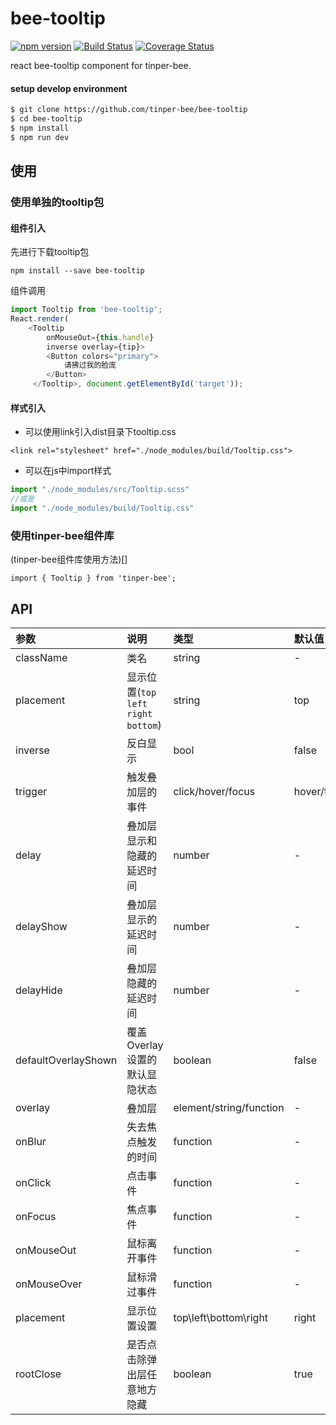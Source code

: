 # bee-tooltip
[![npm version](https://img.shields.io/npm/v/bee-tooltip.svg)](https://www.npmjs.com/package/bee-tooltip)
[![Build Status](https://img.shields.io/travis/tinper-bee/bee-tooltip/master.svg)](https://travis-ci.org/tinper-bee/bee-tooltip)
[![Coverage Status](https://coveralls.io/repos/github/tinper-bee/bee-tooltip/badge.svg?branch=master)](https://coveralls.io/github/tinper-bee/bee-tooltip?branch=master)

react bee-tooltip component for tinper-bee.

#### setup develop environment 

```sh
$ git clone https://github.com/tinper-bee/bee-tooltip
$ cd bee-tooltip
$ npm install
$ npm run dev
```


## 使用

### 使用单独的tooltip包
#### 组件引入
先进行下载tooltip包
```
npm install --save bee-tooltip
```
组件调用
```js
import Tooltip from 'bee-tooltip';
React.render(
    <Tooltip
        onMouseOut={this.handle}
        inverse overlay={tip}>
        <Button colors="primary">
            请拂过我的脸庞
        </Button>
     </Tooltip>, document.getElementById('target'));
```
#### 样式引入
- 可以使用link引入dist目录下tooltip.css
```
<link rel="stylesheet" href="./node_modules/build/Tooltip.css">
```
- 可以在js中import样式
```js
import "./node_modules/src/Tooltip.scss"
//或是
import "./node_modules/build/Tooltip.css"
```

### 使用tinper-bee组件库
(tinper-bee组件库使用方法)[]

```
import { Tooltip } from 'tinper-bee';
```


## API

|参数|说明|类型|默认值|
|:--|:---|:--|:---|
|className|类名|string|-|
|placement|显示位置(`top` `left` `right` `bottom`)|string|top|
|inverse|反白显示|bool|false|
|trigger|触发叠加层的事件|click/hover/focus|hover/focus|
|delay|叠加层显示和隐藏的延迟时间|number|-|
|delayShow|叠加层显示的延迟时间|number|-|
|delayHide|叠加层隐藏的延迟时间|number|-|
|defaultOverlayShown|覆盖Overlay设置的默认显隐状态|boolean|false|
|overlay|叠加层|element/string/function|-|
|onBlur|失去焦点触发的时间|function|-|
|onClick|点击事件|function|-|
|onFocus|焦点事件|function|-|
|onMouseOut|鼠标离开事件|function|-|
|onMouseOver|鼠标滑过事件|function|-|
|placement|显示位置设置|top\left\bottom\right|right|
|rootClose|是否点击除弹出层任意地方隐藏|boolean|true|
